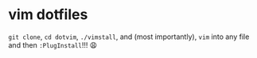 # vim dotfiles

`git clone`, `cd dotvim`, `./vimstall`, and (most importantly), 
`vim` into any file and then `:PlugInstall`!!! 😩

